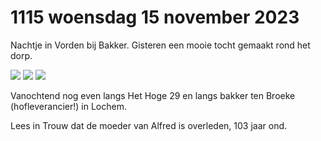 # 1115 woensdag 15 november 2023
Nachtje in Vorden bij Bakker. Gisteren een mooie tocht gemaakt rond het dorp.

![](IMG_20231114_105306.jpg)
![](IMG_20231114_111548.jpg)
![](IMG_20231114_140607.jpg)

Vanochtend nog even langs Het Hoge 29 en langs bakker ten Broeke (hofleverancier!) in Lochem.

Lees in Trouw dat de moeder van Alfred is overleden, 103 jaar ond.